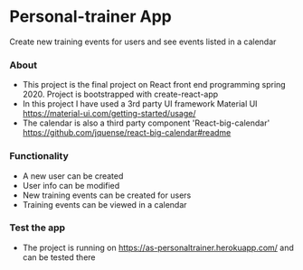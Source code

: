 # Personal-trainer App
Create new training events for users and see events listed in a calendar
### About
- This project is the final project on React front end programming spring 2020. Project is bootstrapped with create-react-app
- In this project I have used a 3rd party UI framework Material UI https://material-ui.com/getting-started/usage/
- The calendar is also a third party component 'React-big-calendar' https://github.com/jquense/react-big-calendar#readme
### Functionality
- A new user can be created
- User info can be modified
- New training events can be created for users
- Training events can be viewed in a calendar
### Test the app
- The project is running on https://as-personaltrainer.herokuapp.com/ and can be tested there
